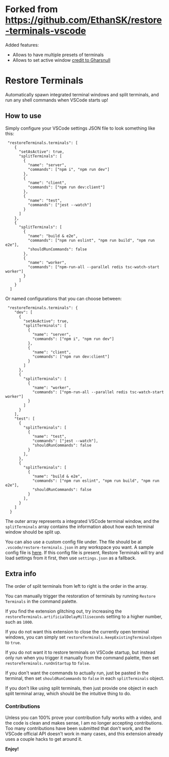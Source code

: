 # Forked from https://github.com/EthanSK/restore-terminals-vscode

Added features:

- Allows to have multiple presets of terminals
- Allows to set active window [credit to Gharsnull](https://github.com/Gharsnull/restore-terminals-vscode/tree/feature/select-active-window)

# Restore Terminals

Automatically spawn integrated terminal windows and split terminals, and run any shell commands when VSCode starts up!

## How to use

Simply configure your VSCode settings JSON file to look something like this:

```
 "restoreTerminals.terminals": [
    {
      "setAsActive": true,
      "splitTerminals": [
        {
          "name": "server",
          "commands": ["npm i", "npm run dev"]
        },
        {
          "name": "client",
          "commands": ["npm run dev:client"]
        },
        {
          "name": "test",
          "commands": ["jest --watch"]
        }
      ]
    },
    {
      "splitTerminals": [
        {
          "name": "build & e2e",
          "commands": ["npm run eslint", "npm run build", "npm run e2e"],
          "shouldRunCommands": false
        },
        {
          "name": "worker",
          "commands": ["npm-run-all --parallel redis tsc-watch-start worker"]
        }
      ]
    }
  ]
```

Or named configurations that you can choose between:

```
 "restoreTerminals.terminals": {
    "dev": [
      {
        "setAsActive": true,
        "splitTerminals": [
          {
            "name": "server",
            "commands": ["npm i", "npm run dev"]
          },
          {
            "name": "client",
            "commands": ["npm run dev:client"]
          }
        ]
      },
      {
        "splitTerminals": [
          {
            "name": "worker",
            "commands": ["npm-run-all --parallel redis tsc-watch-start worker"]
          }
        ]
      }
    ],
    "test": [
      {
        "splitTerminals": [
          {
            "name": "test",
            "commands": ["jest --watch"],
            "shouldRunCommands": false
          }
        ],
      },
      {
        "splitTerminals": [
          {
            "name": "build & e2e",
            "commands": ["npm run eslint", "npm run build", "npm run e2e"],
            "shouldRunCommands": false
          }
        ],
      }
    ]
  }
```

The outer array represents a integrated VSCode terminal window, and the `splitTerminals` array contains the information about how each terminal window should be split up.

You can also use a custom config file under. The file should be at `.vscode/restore-terminals.json` in any workspace you want. A sample config file is [here](https://github.com/EthanSK/restore-terminals-vscode/blob/master/sample-test-project/.vscode/restore-terminals.json). If this config file is present, Restore Terminals will try and load settings from it first, then use `settings.json` as a fallback.

## Extra info

The order of split terminals from left to right is the order in the array.

You can manually trigger the restoration of terminals by running `Restore Terminals` in the command palette.

If you find the extension glitching out, try increasing the `restoreTerminals.artificialDelayMilliseconds` setting to a higher number, such as `1000`.

If you do not want this extension to close the currently open terminal windows, you can simply set `restoreTerminals.keepExistingTerminalsOpen` to `true`.

If you do not want it to restore terminals on VSCode startup, but instead only run when you trigger it manually from the command palette, then set `restoreTerminals.runOnStartup` to `false`.

If you don't want the commands to actually run, just be pasted in the terminal, then set `shouldRunCommands` to `false` in each `splitTerminals` object.

If you don't like using split terminals, then just provide one object in each split terminal array, which should be the intuitive thing to do.

### Contributions

Unless you can 100% prove your contribution fully works with a video, and the code is clean and makes sense, I am no longer accepting contributions. Too many contributions have been submitted that don't work, and the VSCode official API doesn't work in many cases, and this extension already uses a couple hacks to get around it.

**Enjoy!**
